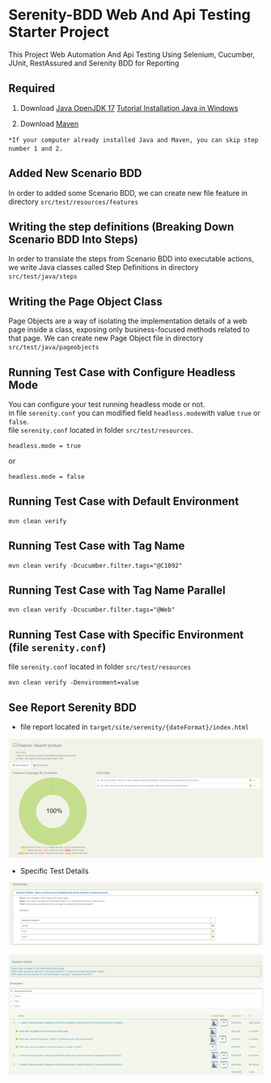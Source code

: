 # Serenity-BDD Web And Api Testing Starter Project 

This Project Web Automation And Api Testing Using Selenium, Cucumber, JUnit, RestAssured and Serenity BDD for Reporting

## Required

1. Download [Java OpenJDK 17](https://jdk.java.net/java-se-ri/17)
   [Tutorial Installation Java in Windows](https://www.petanikode.com/java-windows/)

2. Download [Maven](https://maven.apache.org/download.cgi?Preferred=ftp://ftp.osuosl.org/pub/apache/)

`*If your computer already installed Java and Maven, you can skip step number 1 and 2.`

## Added New Scenario BDD

In order to added some Scenario BDD, we can create new file feature in directory `src/test/resources/features`

## Writing the step definitions (Breaking Down Scenario BDD Into Steps)

In order to translate the steps from Scenario BDD into executable actions, we write Java classes called Step Definitions
in directory `src/test/java/steps`

## Writing the Page Object Class

Page Objects are a way of isolating the implementation details of a web page inside a class, exposing only
business-focused methods related to that page. We can create new Page Object file in
directory `src/test/java/pageobjects`

## Running Test Case with Configure Headless Mode

You can configure your test running headless mode or not.\
in file `serenity.conf` you can modified field `headless.mode`with value `true` or `false`.\
file `serenity.conf` located in folder `src/test/resources`.

```
headless.mode = true
```

or

```
headless.mode = false
```

## Running Test Case with Default Environment

```
mvn clean verify
```

## Running Test Case with Tag Name 

```
mvn clean verify -Dcucumber.filter.tags="@C1092"

```

## Running Test Case with Tag Name Parallel
 
```
mvn clean verify -Dcucumber.filter.tags="@Web"

```

## Running Test Case with Specific Environment (file `serenity.conf`)

file `serenity.conf` located in folder `src/test/resources`

```
mvn clean verify -Denvironment=value
```

## See Report Serenity BDD

- file report located in `target/site/serenity/{dateFormat}/index.html`

![Example Serenity Report](./src/test/resources/assets/example-serenity-report-01.png)

- Specific Test Details

![Example Serenity Report](./src/test/resources/assets/example-serenity-report-02.png)

![Example Serenity Report](./src/test/resources/assets/example-serenity-report-03.png)